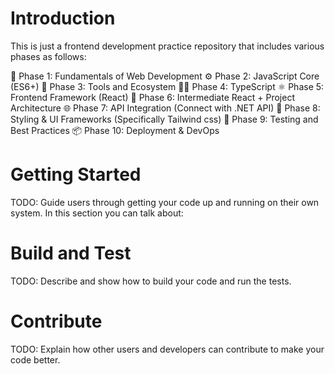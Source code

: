 # Introduction 
This is just a frontend development practice repository that includes various phases as follows:

🧱 Phase 1: Fundamentals of Web Development
⚙️ Phase 2: JavaScript Core (ES6+)
🔄 Phase 3: Tools and Ecosystem
👨‍💻 Phase 4: TypeScript
⚛️ Phase 5: Frontend Framework (React)
🚀 Phase 6: Intermediate React + Project Architecture
🌐 Phase 7: API Integration (Connect with .NET API)
🎨 Phase 8: Styling & UI Frameworks (Specifically Tailwind css)
🧪 Phase 9: Testing and Best Practices
📦 Phase 10: Deployment & DevOps

# Getting Started
TODO: Guide users through getting your code up and running on their own system. In this section you can talk about:

# Build and Test
TODO: Describe and show how to build your code and run the tests. 

# Contribute
TODO: Explain how other users and developers can contribute to make your code better. 
